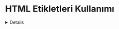 <h1> HTML Etikletleri Kullanımı</h1>
<details>
<h2><summary>240925</summary></h2>
  
<p><li> Bu bölümde başlık ve biçimlendirme etiketleri kullanılmıştır</li></p>
<p><li> HTML ile başlık oluşturma</li></p>
<p><li> Sıralı sırasız liste oluşturma </li></p>

<h2><summary>241002</summary></h2>
<p><li>List1: İç İçe Liste Öğrenme</li></p>
<p><li>List2: İç İçe Liste Yapma</li></p>
<p><li>Table: Tablo Satırı ve Hücre Öğrenme</li></p>
<p><li>Table2: Tablo İçinde Colspan Rowspan ve Caption Öğrenme</li></p>
<p><li>Table3: Tablo 2 ile Aynı</li></p>

<h2>241009</h2>
<p><li>JPEG1: Tablo İçinde Resim Ekleme (Meyveli)</li></p>
<p><li>JPEG2: Tablo İçinde Resim Ekleme (İstanbul Resimli)</li></p>
<p><li>JPEG3: Tablo İçinde Resim Ekleme (Öğrenci Kimlik Kartı)</li></p>




</details>




